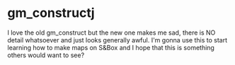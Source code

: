 # gm_constructj
I love the old gm_construct but the new one makes me sad, there is NO detail whatsoever and just looks generally awful. I'm gonna use this to start learning how to make maps on S&Box and I hope that this is something others would want to see? 